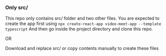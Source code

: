 ### Only src/
This repo only contains src/ folder and two other files. 
You are expected to create the app first using `npx create-react-app video-meet-app --template typescript`
And then go inside the project directory and clone this repo.

OR 

Download and replace src/ or copy contents manually to create these files
